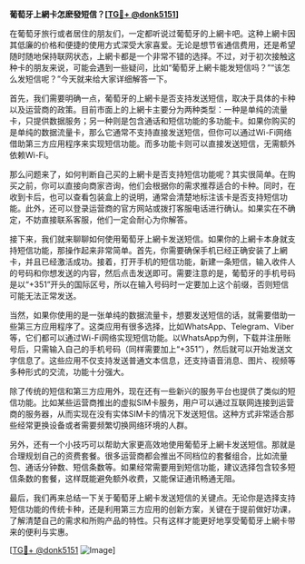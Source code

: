 **葡萄牙上網卡怎麽發短信？[[TG💪+ @donk5151](https://t.me/s/donk5151)]**

在葡萄牙旅行或者居住的朋友们，一定都听说过葡萄牙的上網卡吧。这种上網卡因其低廉的价格和便捷的使用方式深受大家喜爱。无论是想节省通信费用，还是希望随时随地保持联网状态，上網卡都是一个非常不错的选择。不过，对于初次接触这种卡的朋友来说，可能会遇到一些疑问，比如“葡萄牙上網卡能发短信吗？”“该怎么发短信呢？”今天就来给大家详细解答一下。

首先，我们需要明确一点，葡萄牙的上網卡是否支持发送短信，取决于具体的卡种以及运营商的政策。目前市面上的上網卡主要分为两种类型：一种是单纯的流量卡，只提供数据服务；另一种则是包含通话和短信功能的多功能卡。如果你购买的是单纯的数据流量卡，那么它通常不支持直接发送短信，但你可以通过Wi-Fi网络借助第三方应用程序来实现短信功能。而多功能卡则可以直接发送短信，无需额外依赖Wi-Fi。

那么问题来了，如何判断自己买的上網卡是否支持短信功能呢？其实很简单。在购买之前，你可以直接向商家咨询，他们会根据你的需求推荐适合的卡种。同时，在收到卡后，也可以查看包装盒上的说明，通常会清楚地标注该卡是否支持短信功能。此外，还可以登录运营商的官方网站或拨打客服电话进行确认。如果实在不确定，不妨直接联系客服，他们一定会耐心为你解答。

接下来，我们就来聊聊如何使用葡萄牙上網卡发送短信。如果你的上網卡本身就支持短信功能，那操作起来非常简单。首先，你需要确保手机已经正确安装了上網卡，并且已经激活成功。接着，打开手机的短信功能，新建一条短信，输入收件人的号码和你想发送的内容，然后点击发送即可。需要注意的是，葡萄牙的手机号码是以“+351”开头的国际区号，所以在输入号码时一定要加上这个前缀，否则短信可能无法正常发送。

当然，如果你使用的是一张单纯的数据流量卡，想要发送短信的话，就需要借助一些第三方应用程序了。这类应用有很多选择，比如WhatsApp、Telegram、Viber等，它们都可以通过Wi-Fi网络实现短信功能。以WhatsApp为例，下载并注册账号后，只需输入自己的手机号码（同样需要加上“+351”），然后就可以开始发送文字信息了。这些应用不仅支持发送普通文本信息，还支持语音消息、图片、视频等多种形式的交流，功能十分强大。

除了传统的短信和第三方应用外，现在还有一些新兴的服务平台也提供了类似的短信功能。比如某些运营商推出的虚拟SIM卡服务，用户可以通过互联网连接到运营商的服务器，从而实现在没有实体SIM卡的情况下发送短信。这种方式非常适合那些经常更换设备或者需要频繁切换网络环境的人群。

另外，还有一个小技巧可以帮助大家更高效地使用葡萄牙上網卡发送短信。那就是合理规划自己的资费套餐。很多运营商都会推出不同档位的套餐组合，比如流量包、通话分钟数、短信条数等。如果经常需要用到短信功能，建议选择包含较多短信条数的套餐，这样既能避免额外收费，又能保证通讯畅通无阻。

最后，我们再来总结一下关于葡萄牙上網卡发送短信的关键点。无论你是选择支持短信功能的传统卡种，还是利用第三方应用的创新方案，关键在于提前做好功课，了解清楚自己的需求和所购产品的特性。只有这样才能更好地享受葡萄牙上網卡带来的便利与实惠。

[[TG💪+ @donk5151](https://t.me/s/donk5151) ![Image](https://i.postimg.cc/rwNCRYN7/Snipaste-2025-04-30-17-27-05.png)]